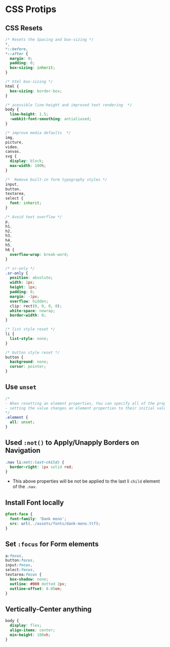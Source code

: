 # CSS Protips

## CSS Resets

```css
/* Resets the Spacing and box-sizing */
*,
*::before,
*::after {
  margin: 0;
  padding: 0;
  box-sizing: inherit;
}

/* html box-sizing */
html {
  box-sizing: border-box;
}

/* acessible line-height and improved text rendering  */
body {
  line-height: 1.5;
  -webkit-font-smoothing: antialiased;
}

/* improve media defaults  */
img,
picture,
video,
canvas,
svg {
  display: block;
  max-width: 100%;
}

/*  Remove built-in form typography styles */
input,
button,
textarea,
select {
  font: inherit;
}

/* Avoid text overflow */
p,
h1,
h2,
h3,
h4,
h5,
h6 {
  overflow-wrap: break-word;
}

/* sr-only */
.sr-only {
  position: absolute;
  width: 1px;
  height: 1px;
  padding: 0;
  margin: -1px;
  overflow: hidden;
  clip: rect(0, 0, 0, 0);
  white-space: nowrap;
  border-width: 0;
}

/* list style reset */
li {
  list-style: none;
}

/* button style reset */
button {
  background: none;
  cursor: pointer;
}
```

## Use `unset`

```css
/*
- When resetting an element properties, You can specify all of the properties using all shorthand.
- setting the value changes an element properties to their initial values.
*/
.element {
  all: unset;
}
```

## Used `:not()` to Apply/Unapply Borders on Navigation

```css
.nav li:not(:last-child) {
  border-right: 1px solid red;
}
```

- This above properties will be not be applied to the last li `child` element of the `.nav`.

## Install Font locally

```css
@font-face {
  font-family: 'Dank mono';
  src: url(../assets/fonts/dank-mono.ttf);
}
```

## Set `:focus` for Form elements

```css
a:focus,
button:focus,
input:focus,
select:focus,
textarea:focus {
  box-shadow: none;
  outline: #000 dotted 2px;
  outline-offset: 0.05em;
}
```

## Vertically-Center anything

```css
body {
  display: flex;
  align-items: center;
  min-height: 100vh;
}
```
